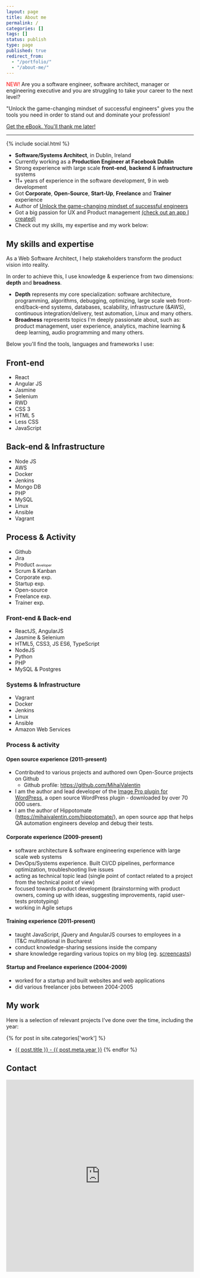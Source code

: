 ```yaml
---
layout: page
title: About me
permalink: /
categories: []
tags: []
status: publish
type: page
published: true
redirect_from:
  - "/portfolio/"
  - "/about-me/"
---
```


<span style="color:red;">NEW!</span> Are you a software engineer, software architect, manager or engineering executive and you are struggling to take your career to the next level?

"Unlock the game-changing mindset of successful engineers" gives you the tools you need in order to stand out and dominate your profession!

<script src="https://gumroad.com/js/gumroad.js"></script>
<a class="gumroad-button" href="https://gum.co/XpJaV" target="_blank">Get the eBook. You'll thank me later!</a>
<hr />
{% include social.html %}

* **Software/Systems Architect**, in Dublin, Ireland
* Currently working as a **Production Engineer at Facebook Dublin**
* Strong experience with large scale **front-end**, **backend** &amp; **infrastructure** systems
* 11+ years of experience in the software development, 9 in web development
* Got **Corporate**, **Open-Source**, **Start-Up**, **Freelance** and **Trainer** experience
* Author of <a href="">Unlock the game-changing mindset of successful engineers</a>
* Got a big passion for UX and Product management <a href="https://mihaivalentin.com/hippotomate/" target="_blank">(check out an app I created)</a>
* Check out my skills, my expertise and my work below:

## My skills and expertise

As a Web Software Architect, I help stakeholders transform the product vision into reality.

In order to achieve this, I use knowledge & experience from two dimensions: <strong>depth</strong> and <strong>broadness</strong>.

* <strong>Depth</strong> represents my core specialization: software architecture, programming, algorithms, debugging, optimizing, large scale web front-end/back-end systems, databases, scalability, infrastructure (&AWS), continuous integration/delivery, test automation, Linux and many others.
* <strong>Broadness</strong> represents topics I'm deeply passionate about, such as: product management, user experience, analytics, machine learning & deep learning, audio programming and many others.

Below you'll find the tools, languages and frameworks I use:

<div id="skills">
    <div id="line-1" class="line">
        <small></small>
        <h2>Front-end</h2>
        <ul>
            <li class="react">React</li>
            <li class="angularjs">Angular JS</li>
            <li class="jasmine">Jasmine</li>
            <li class="selenium">Selenium</li>
            <li class="rwd">RWD</li>
            <li class="css3">CSS 3</li>
            <li class="html5">HTML 5</li>
            <li class="lesscss">Less CSS</li>
            <li class="javascript">JavaScript</li>
        </ul>
    </div>
    <div id="line-2" class="line">
        <small></small>
        <h2>Back-end &amp; Infrastructure</h2>
        <ul>
            <li class="nodejs">Node JS</li>
            <li class="aws">AWS</li>
            <li class="docker">Docker</li>
            <li class="jenkins">Jenkins</li>
            <li class="mongodb">Mongo DB</li>
            <li class="php">PHP</li>
            <li class="mysql">MySQL</li>
            <li class="linux">Linux</li>
            <li class="text">Ansible</li>
            <li class="vagrant">Vagrant</li>
        </ul>
    </div>
    <div id="line-3" class="line">
        <small></small>
        <h2>Process &amp; Activity</h2>
        <ul>
            <li class="github">Github</li>
            <li class="jira">Jira</li>
            <li class="text">Product <span style="font-size: 9px;">developer</span></li>
            <li class="text">Scrum &amp; Kanban</li>
            <li class="text">Corporate exp.</li>
            <li class="text">Startup exp.</li>
            <li class="text">Open-source</li>
            <li class="text">Freelance exp.</li>
            <li class="text">Trainer exp.</li>
        </ul>
    </div>
    <div class="clear"></div>
</div>

### Front-end & Back-end
*	ReactJS, AngularJS
*	Jasmine & Selenium
*	HTML5, CSS3, JS ES6, TypeScript
*	NodeJS
* Python
*	PHP
*	MySQL & Postgres

### Systems & Infrastructure
*	Vagrant
*	Docker
*	Jenkins
*	Linux
*	Ansible
*	Amazon Web Services

### Process &amp; activity

#### Open source experience (2011-present)

* Contributed to various projects and authored own Open-Source projects on Github
  * Github profile: <a href="https://github.com/MihaiValentin" target="_blank">https://github.com/MihaiValentin</a>
* I am the author and lead developer of the <a href="https://www.mihaivalentin.com/image-pro-wordpress-image-management/" target="_blank">Image Pro plugin for WordPress</a>, a open source WordPress plugin - downloaded by over 70 000 users.
* I am the author of Hippotomate (<a href="https://mihaivalentin.com/hippotomate/" target="_blank">https://mihaivalentin.com/hippotomate/</a>), an open source app that helps QA automation engineers develop and debug their tests. 

#### Corporate experience (2009-present)

* software architecture & software engineering experience with large scale web systems
* DevOps/Systems experience. Built CI/CD pipelines, performance optimization, troubleshooting live issues
* acting as technical topic lead (single point of contact related to a project from the technical point of view)
* focused towards product development (brainstorming with product owners, coming up with ideas, suggesting improvements, rapid user-tests prototyping)
* working in Agile setups

#### Training experience (2011-present)

* taught JavaScript, jQuery and AngularJS courses to employees in a IT&amp;C multinational in Bucharest
* conduct knowledge-sharing sessions inside the company
* share knowledge regarding various topics on my blog (eg. <a href="{{site.baseurl}}/live-editing-of-css-and-js-files-with-facebook-flo-fb-flo">screencasts</a>)

#### Startup and Freelance experience (2004-2009)

* worked for a startup and built websites and web applications
* did various freelancer jobs between 2004-2005

## My work

Here is a selection of relevant projects I've done over the time, including the year:



{% for post in site.categories['work'] %}
* <a class="post-link" href="{{ post.url | prepend: site.baseurl }}">{{ post.title }} - <span class="post-date">{{ post.meta.year }}</span></a>
{% endfor %}


## Contact
<iframe height="514" allowTransparency="true" frameborder="0" scrolling="no"
    style="width:100%;border:none;margin-top: 0;"  src="https://mihaivalentin.wufoo.com/embed/z7x4a3/def/&header=hide"><a
    href="https://mihaivalentin.wufoo.com/forms/z7x4a3/" title="Contact me" rel="nofollow">Fill
    out my Wufoo form!</a></iframe>
